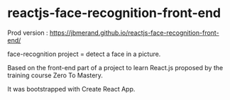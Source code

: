# reactjs-face-recognition-front-end

Prod version : https://jbmerand.github.io/reactjs-face-recognition-front-end/

face-recognition project = detect a face in a picture.

Based on the front-end part of a project to learn React.js proposed by the training course Zero To Mastery.

It was bootstrapped with Create React App.
